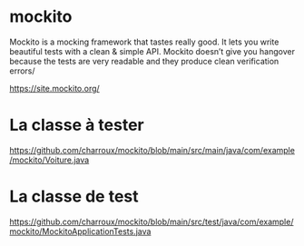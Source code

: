 # mockito

Mockito is a mocking framework that tastes really good. It lets you write beautiful tests with a clean & simple API. Mockito doesn’t give you hangover because the tests are very readable and they produce clean verification errors/

https://site.mockito.org/

# La classe à tester

https://github.com/charroux/mockito/blob/main/src/main/java/com/example/mockito/Voiture.java

# La classe de test

https://github.com/charroux/mockito/blob/main/src/test/java/com/example/mockito/MockitoApplicationTests.java

